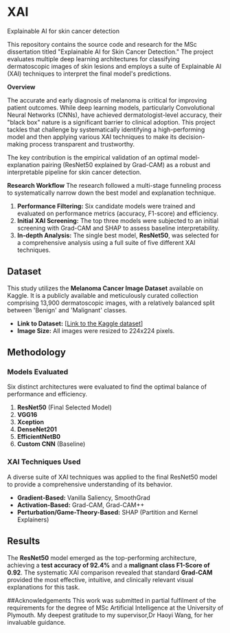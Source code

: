 # XAI
Explainable AI for skin cancer detection


This repository contains the source code and research for the MSc dissertation titled "Explainable AI for Skin Cancer Detection." The project evaluates multiple deep learning architectures for classifying dermatoscopic images of skin lesions and employs a suite of Explainable AI (XAI) techniques to interpret the final model's predictions.

**Overview**

The accurate and early diagnosis of melanoma is critical for improving patient outcomes. While deep learning models, particularly Convolutional Neural Networks (CNNs), have achieved dermatologist-level accuracy, their "black box" nature is a significant barrier to clinical adoption. This project tackles that challenge by systematically identifying a high-performing model and then applying various XAI techniques to make its decision-making process transparent and trustworthy.

The key contribution is the empirical validation of an optimal model-explanation pairing (ResNet50 explained by Grad-CAM) as a robust and interpretable pipeline for skin cancer detection.

**Research Workflow**
The research followed a multi-stage funneling process to systematically narrow down the best model and explanation technique.

1.  **Performance Filtering:** Six candidate models were trained and evaluated on performance metrics (accuracy, F1-score) and efficiency.
2.  **Initial XAI Screening:** The top three models were subjected to an initial screening with Grad-CAM and SHAP to assess baseline interpretability.
3.  **In-depth Analysis:** The single best model, **ResNet50**, was selected for a comprehensive analysis using a full suite of five different XAI techniques.

## Dataset

This study utilizes the **Melanoma Cancer Image Dataset** available on Kaggle. It is a publicly available and meticulously curated collection comprising 13,900 dermatoscopic images, with a relatively balanced split between 'Benign' and 'Malignant' classes.

- **Link to Dataset:** [[Link to the Kaggle dataset](https://www.kaggle.com/datasets/bhaveshmittal/melanoma-cancer-dataset)]
- **Image Size:** All images were resized to 224x224 pixels.

## Methodology

### Models Evaluated
Six distinct architectures were evaluated to find the optimal balance of performance and efficiency.
1.  **ResNet50** (Final Selected Model)
2.  **VGG16**
3.  **Xception**
4.  **DenseNet201**
5.  **EfficientNetB0**
6.  **Custom CNN** (Baseline)

### XAI Techniques Used
A diverse suite of XAI techniques was applied to the final ResNet50 model to provide a comprehensive understanding of its behavior.
* **Gradient-Based:** Vanilla Saliency, SmoothGrad
* **Activation-Based:** Grad-CAM, Grad-CAM++
* **Perturbation/Game-Theory-Based:** SHAP (Partition and Kernel Explainers)

## Results

The **ResNet50** model emerged as the top-performing architecture, achieving a **test accuracy of 92.4%** and a **malignant class F1-Score of 0.92**. The systematic XAI comparison revealed that standard **Grad-CAM** provided the most effective, intuitive, and clinically relevant visual explanations for this task.

##Acknowledgements
This work was submitted in partial fulfilment of the requirements for the degree of MSc Artificial Intelligence at the University of Plymouth. My deepest gratitude to my supervisor,Dr Haoyi Wang, for her invaluable guidance.
